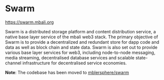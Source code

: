 # Swarm

https://swarm.mbali.org

Swarm is a distributed storage platform and content distribution service, a native base layer service of the mbali web3 stack. The primary objective of Swarm is to provide a decentralized and redundant store for dapp code and data as well as block chain and state data. Swarm is also set out to provide various base layer services for web3, including node-to-node messaging, media streaming, decentralised database services and scalable state-channel infrastructure for decentralised service economies.

**Note**: The codebase has been moved to [mblersphere/swarm](https://github.com/mblersphere/swarm)
